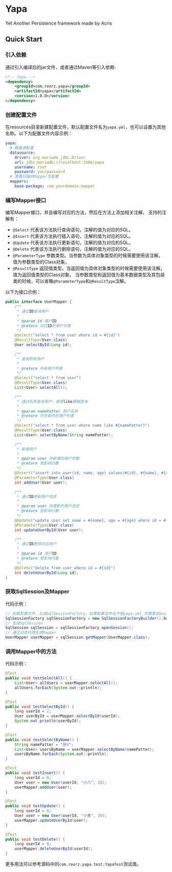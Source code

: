 # Yapa
Yet Another Persistence framework made by Acris

## Quick Start

### 引入依赖
通过引入编译后的jar文件，或者通过Maven等引入依赖:
```xml
<!-- Yapa -->
<dependency>
    <groupId>com.reorz.yapa</groupId>
    <artifactId>yapa</artifactId>
    <version>1.0.0</version>
</dependency>
```

### 创建配置文件
在resources目录新建配置文件，默认配置文件名为`yapa.yml`，也可以设置为其他名称。以下为配置文件内容示例：
```yaml
yapa:
  # 数据源配置
  datasource:
    driver: org.mariadb.jdbc.Driver
    url: jdbc:mariadb://localhost:3306/yapa
    username: root
    password: yourpassword
  # 需要扫描的Mapper包配置
  mappers:
    base-package: com.yourdomain.mapper
```

### 编写Mapper接口
编写Mapper接口，并且编写对应的方法，然后在方法上添加相关注解。
支持的注解有：
- `@Select` 代表该方法执行查询语句，注解的值为对应的SQL。
- `@Insert` 代表该方法执行插入语句，注解的值为对应的SQL。
- `@Update` 代表该方法执行更新语句，注解的值为对应的SQL。
- `@Delete` 代表该方法执行删除语句，注解的值为对应的SQL。
- `@ParameterType` 参数类型。当参数为具体对象类型的时候需要使用该注解，值为参数类型的Class对象。
- `@ResultType` 返回值类型。当返回值为具体对象类型的时候需要使用该注解，值为返回值类型的Class对象。
当参数类型和返回值为基本数据类型及其包装类的时候，可以省略`@ParameterType`和`@ResultType`注解。

以下为接口示例：
```java
public interface UserMapper {
    /**
     * 通过ID查询用户
     *
     * @param id 用户ID
     * @return 对应ID的用户对象
     */
    @Select("select * from user where id = #{id}")
    @ResultType(User.class)
    User selectById(Long id);

    /**
     * 查询所有用户
     *
     * @return 所有用户列表
     */
    @Select("select * from user")
    @ResultType(User.class)
    List<User> selectAll();

    /**
     * 通过名称查询用户，使用like模糊查询
     *
     * @param namePatter 用户名称
     * @return 符合条件的用户列表
     */
    @Select("select * from user where name like #{namePatter}")
    @ResultType(User.class)
    List<User> selectByName(String namePatter);

    /**
     * 新增用户
     *
     * @param user 待新增的用户参数
     * @return 受影响行数
     */
    @Insert("insert into user(id, name, age) values(#{id}, #{name}, #{age})")
    @ParameterType(User.class)
    int addUser(User user);

    /**
     * 通过ID更新用户信息
     *
     * @param user 待更新的用户信息
     * @return 受影响行数
     */
    @Update("update user set name = #{name}, age = #{age} where id = #{id}")
    @ParameterType(User.class)
    int updateUserById(User user);

    /**
     * 通过ID删除对应用户
     *
     * @param id 用户ID
     * @return 受影响行数
     */
    @Delete("delete from user where id = #{id}")
    int deleteUserById(Long id);
}
```

### 获取SqlSession及Mapper
代码示例：
```java
// 加载配置文件，生成SqlSessionFactory，如果配置文件名不是yapa.yml,则需要在build()方法传入对应的配置文件路径。
SqlSessionFactory sqlSessionFactory = new SqlSessionFactoryBuilder().build();
// 生成SqlSession
SqlSession sqlSession = sqlSessionFactory.openSession();
// 通过动态代理生成Mapper
UserMapper userMapper = sqlSession.getMapper(UserMapper.class);
```

### 调用Mapper中的方法
代码示例：
```java
@Test
public void testSelectAll() {
    List<User> allUsers = userMapper.selectAll();
    allUsers.forEach(System.out::println);
}

@Test
public void testSelectById() {
    long userId = 2;
    User userById = userMapper.selectById(userId);
    System.out.println(userById);
}

@Test
public void testSelectByName() {
    String namePatter = "张%";
    List<User> usersByName = userMapper.selectByName(namePatter);
    usersByName.forEach(System.out::println);
}

@Test
public void testInsert() {
    long userId = 8;
    User user = new User(userId, "小八", 28);
    userMapper.addUser(user);
}

@Test
public void testUpdate() {
    long userId = 8;
    User user = new User(userId, "小黄", 30);
    userMapper.updateUserById(user);
}

@Test
public void testDelete() {
    long userId = 8;
    userMapper.deleteUserById(userId);
}
```

更多用法可以参考源码中的`com.reorz.yapa.test.YapaTest`测试类。